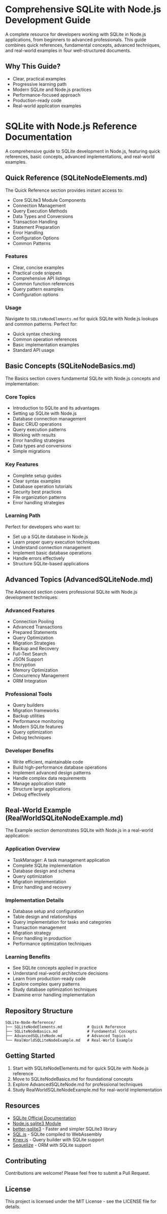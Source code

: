 # Comprehensive SQLite with Node.js Development Guide

A complete resource for developers working with SQLite in Node.js applications, from beginners to advanced professionals. This guide combines quick references, fundamental concepts, advanced techniques, and real-world examples in four well-structured documents.

## Why This Guide?
- Clear, practical examples
- Progressive learning path
- Modern SQLite and Node.js practices
- Performance-focused approach
- Production-ready code
- Real-world application examples

# SQLite with Node.js Reference Documentation

A comprehensive guide to SQLite development in Node.js, featuring quick references, basic concepts, advanced implementations, and real-world examples.

## Quick Reference (SQLiteNodeElements.md)

The Quick Reference section provides instant access to:
- Core SQLite3 Module Components
- Connection Management
- Query Execution Methods
- Data Types and Conversions
- Transaction Handling
- Statement Preparation
- Error Handling
- Configuration Options
- Common Patterns

### Features
- Clear, concise examples
- Practical code snippets
- Comprehensive API listings
- Common function references
- Query pattern examples
- Configuration options

### Usage
Navigate to `SQLiteNodeElements.md` for quick SQLite with Node.js lookups and common patterns. Perfect for:
- Quick syntax checking
- Common operation references
- Basic implementation examples
- Standard API usage

## Basic Concepts (SQLiteNodeBasics.md)

The Basics section covers fundamental SQLite with Node.js concepts and implementation:

### Core Topics
- Introduction to SQLite and its advantages
- Setting up SQLite with Node.js
- Database connection management
- Basic CRUD operations
- Query execution patterns
- Working with results
- Error handling strategies
- Data types and conversions
- Simple migrations

### Key Features
- Complete setup guides
- Clear syntax examples
- Database operation tutorials
- Security best practices
- File organization patterns
- Error handling strategies

### Learning Path
Perfect for developers who want to:
- Set up a SQLite database in Node.js
- Learn proper query execution techniques
- Understand connection management
- Implement basic database operations
- Handle errors effectively
- Structure SQLite-based applications

## Advanced Topics (AdvancedSQLiteNode.md)

The Advanced section covers professional SQLite with Node.js development techniques:

### Advanced Features
- Connection Pooling
- Advanced Transactions
- Prepared Statements
- Query Optimization
- Migration Strategies
- Backup and Recovery
- Full-Text Search
- JSON Support
- Encryption
- Memory Optimization
- Concurrency Management
- ORM Integration

### Professional Tools
- Query builders
- Migration frameworks
- Backup utilities
- Performance monitoring
- Modern SQLite features
- Query optimization
- Debug techniques

### Developer Benefits
- Write efficient, maintainable code
- Build high-performance database operations
- Implement advanced design patterns
- Handle complex data requirements
- Manage application state
- Structure large applications
- Debug effectively

## Real-World Example (RealWorldSQLiteNodeExample.md)

The Example section demonstrates SQLite with Node.js in a real-world application:

### Application Overview
- TaskManager: A task management application
- Complete SQLite implementation
- Database design and schema
- Query optimization
- Migration implementation
- Error handling and recovery

### Implementation Details
- Database setup and configuration
- Table design and relationships
- Query implementation for tasks and categories
- Transaction management
- Migration strategy
- Error handling in production
- Performance optimization techniques

### Learning Benefits
- See SQLite concepts applied in practice
- Understand real-world architecture decisions
- Learn from production-ready code
- Explore complex query patterns
- Study database optimization techniques
- Examine error handling implementation

## Repository Structure
```
SQLite-Node-Reference/
├── SQLiteNodeElements.md           # Quick Reference
├── SQLiteNodeBasics.md             # Fundamental Concepts
├── AdvancedSQLiteNode.md           # Advanced Topics
└── RealWorldSQLiteNodeExample.md   # Real-World Example
```

## Getting Started
1. Start with SQLiteNodeElements.md for quick SQLite with Node.js reference
2. Move to SQLiteNodeBasics.md for foundational concepts
3. Explore AdvancedSQLiteNode.md for professional techniques
4. Study RealWorldSQLiteNodeExample.md for real-world implementation

## Resources

- [SQLite Official Documentation](https://www.sqlite.org/docs.html)
- [Node.js sqlite3 Module](https://github.com/TryGhost/node-sqlite3)
- [better-sqlite3](https://github.com/JoshuaWise/better-sqlite3) - Faster and simpler SQLite3 library
- [SQL.js](https://github.com/sql-js/sql.js) - SQLite compiled to WebAssembly
- [Knex.js](https://knexjs.org/) - Query builder with SQLite support
- [Sequelize](https://sequelize.org/) - ORM with SQLite support

## Contributing

Contributions are welcome! Please feel free to submit a Pull Request.

## License

This project is licensed under the MIT License - see the LICENSE file for details.
